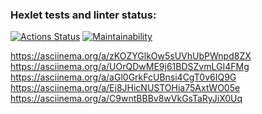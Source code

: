 ### Hexlet tests and linter status:
[![Actions Status](https://github.com/KostyaGro/frontend-project-44/workflows/hexlet-check/badge.svg)](https://github.com/KostyaGro/frontend-project-44/actions)
[![Maintainability](https://api.codeclimate.com/v1/badges/53a325a423f4dbec2f63/maintainability)](https://codeclimate.com/github/KostyaGro/frontend-project-44/maintainability)

https://asciinema.org/a/zKOZYGlkOw5sUVhUbPWnpd8ZX
https://asciinema.org/a/UOrQDwME9j61BDSZvmLGI4FMg
https://asciinema.org/a/aGl0GrkFcUBnsi4CgT0v6IQ9G
https://asciinema.org/a/Ej8JHicNUSTOHia75AxtWO05e
https://asciinema.org/a/C9wntBBBv8wVkGsTaRyJiX0Uq
